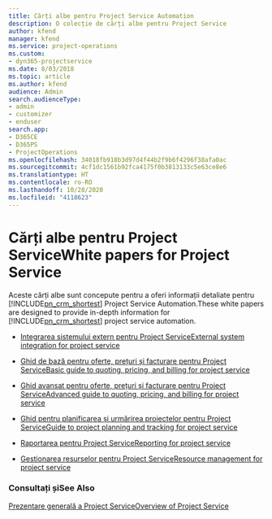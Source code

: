 ```yaml
---
title: Cărți albe pentru Project Service Automation
description: O colecție de cărți albe pentru Project Service
author: kfend
manager: kfend
ms.service: project-operations
ms.custom:
- dyn365-projectservice
ms.date: 8/03/2018
ms.topic: article
ms.author: kfend
audience: Admin
search.audienceType:
- admin
- customizer
- enduser
search.app:
- D365CE
- D365PS
- ProjectOperations
ms.openlocfilehash: 34018fb918b3d97d4f44b2f9b6f4296f38afa0ac
ms.sourcegitcommit: 4cf1dc1561b92fca4175f0b3813133c5e63ce8e6
ms.translationtype: HT
ms.contentlocale: ro-RO
ms.lasthandoff: 10/28/2020
ms.locfileid: "4118623"
---
```

# <a name="white-papers-for-project-service"></a><span data-ttu-id="6390a-103">Cărți albe pentru Project Service</span><span class="sxs-lookup"><span data-stu-id="6390a-103">White papers for Project Service</span></span>

<span data-ttu-id="6390a-104">Aceste cărți albe sunt concepute pentru a oferi informații detaliate pentru [!INCLUDE[pn_crm_shortest](../includes/pn-crm-shortest.md)] Project Service Automation.</span><span class="sxs-lookup"><span data-stu-id="6390a-104">These white papers are designed to provide in-depth information for [!INCLUDE[pn_crm_shortest](../includes/pn-crm-shortest.md)] project service automation.</span></span>

-   [<span data-ttu-id="6390a-105">Integrarea sistemului extern pentru Project Service</span><span class="sxs-lookup"><span data-stu-id="6390a-105">External system integration for project service</span></span>](https://go.microsoft.com/fwlink/?LinkId=825445)

-   [<span data-ttu-id="6390a-106">Ghid de bază pentru oferte, prețuri și facturare pentru Project Service</span><span class="sxs-lookup"><span data-stu-id="6390a-106">Basic guide to quoting, pricing, and billing for project service</span></span>](https://go.microsoft.com/fwlink/?LinkId=825241)

-   [<span data-ttu-id="6390a-107">Ghid avansat pentru oferte, prețuri și facturare pentru Project Service</span><span class="sxs-lookup"><span data-stu-id="6390a-107">Advanced guide to quoting, pricing, and billing for project service</span></span>](https://go.microsoft.com/fwlink/?LinkId=825242)

-   [<span data-ttu-id="6390a-108">Ghid pentru planificarea și urmărirea proiectelor pentru Project Service</span><span class="sxs-lookup"><span data-stu-id="6390a-108">Guide to project planning and tracking for project service</span></span>](https://go.microsoft.com/fwlink/?LinkId=825243)

-   [<span data-ttu-id="6390a-109">Raportarea pentru Project Service</span><span class="sxs-lookup"><span data-stu-id="6390a-109">Reporting for project service</span></span>](https://go.microsoft.com/fwlink/?LinkId=825446)

-   [<span data-ttu-id="6390a-110">Gestionarea resurselor pentru Project Service</span><span class="sxs-lookup"><span data-stu-id="6390a-110">Resource management for project service</span></span>](https://go.microsoft.com/fwlink/?LinkId=825244)

### <a name="see-also"></a><span data-ttu-id="6390a-111">Consultați și</span><span class="sxs-lookup"><span data-stu-id="6390a-111">See Also</span></span>
 [<span data-ttu-id="6390a-112">Prezentare generală a Project Service</span><span class="sxs-lookup"><span data-stu-id="6390a-112">Overview of Project Service</span></span>](../psa/overview.md)

